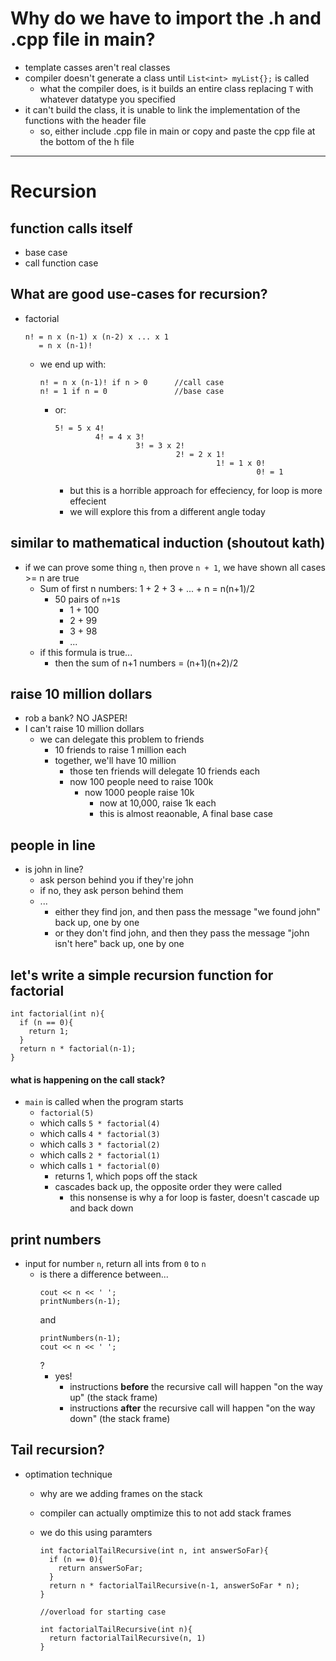 # Why do we have to import the .h and .cpp file in main?
  
  - template casses aren't real classes
  - compiler doesn't generate a class until `List<int> myList{};` is called
  	- what the compiler does, is it builds an entire class replacing `T` with whatever datatype you specified
  - it can't build the class, it is unable to link the implementation of the functions with the header file
  	- so, either include .cpp file in main or copy and paste the cpp file at the bottom of the h file
  
---
# Recursion

## function calls itself
  - base case
  - call function case

## What are good use-cases for recursion?
  - factorial
      ```
      n! = n x (n-1) x (n-2) x ... x 1
         = n x (n-1)!
      ```
      - we end up with:
        ```
        n! = n x (n-1)! if n > 0      //call case
        n! = 1 if n = 0               //base case
        ```
        - or:
           ```
           5! = 5 x 4!
                    4! = 4 x 3!
                             3! = 3 x 2!
                                      2! = 2 x 1!
                                               1! = 1 x 0!
                                                        0! = 1
          ```
          - but this is a horrible approach for effeciency, for loop is more effecient
          - we will explore this from a different angle today
 
## similar to mathematical induction (shoutout kath)
  - if we can prove some thing `n`, then prove `n + 1`, we have shown all cases >= n are true
    - Sum of first n numbers: 1 + 2 + 3 + ... + n = n(n+1)/2
      - 50 pairs of `n+1`s
        - 1 + 100
        - 2 + 99
        - 3 + 98
        - ...
    - if this formula is true...
      - then the sum of n+1 numbers = (n+1)(n+2)/2

## raise 10 million dollars
  - rob a bank? NO JASPER!
  - I can't raise 10 million dollars
    - we can delegate this problem to friends
      - 10 friends to raise 1 million each
      - together, we'll have 10 million
        - those ten friends will delegate 10 friends each
        - now 100 people need to raise 100k
          - now 1000 people raise 10k
            - now at 10,000, raise 1k each
            - this is almost reaonable, A final base case

## people in line
  - is john in line?
    - ask person behind you if they're john
    - if no, they ask person behind them
    - ...
      - either they find jon, and then pass the message "we found john" back up, one by one
      - or they don't find john, and then they pass the message "john isn't here" back up, one by one

## let's write a simple recursion function for factorial
  ```
  int factorial(int n){ 
    if (n == 0){
      return 1;
    }
    return n * factorial(n-1);
  }
  ```
  #### what is happening on the call stack?
  - `main` is called when the program starts
    - `factorial(5)`
    - which calls `5 * factorial(4)`
    - which calls `4 * factorial(3)`
    - which calls `3 * factorial(2)`
    - which calls `2 * factorial(1)`
    - which calls `1 * factorial(0)`
      - returns 1, which pops off the stack
      - cascades back up, the opposite order they were called
        - this nonsense is why a for loop is faster, doesn't cascade up and back down

## print numbers
  - input for number `n`, return all ints from `0` to `n`
    - is there a difference between...
      ```
      cout << n << ' ';
      printNumbers(n-1);
      ```
      and
      ```
      printNumbers(n-1);
      cout << n << ' ';
      ```
      ?
      - yes!
        - instructions **before** the recursive call will happen "on the way up" (the stack frame)
        - instructions **after** the recursive call will happen "on the way down" (the stack frame)


## Tail recursion?
- optimation technique
  - why are we adding frames on the stack
  - compiler can actually omptimize this to not add stack frames
  - we do this using paramters

    ```
    int factorialTailRecursive(int n, int answerSoFar){
      if (n == 0){
        return answerSoFar;
      }
      return n * factorialTailRecursive(n-1, answerSoFar * n);
    }
   
    //overload for starting case
   
    int factorialTailRecursive(int n){ 
      return factorialTailRecursive(n, 1)
    }
    ```
